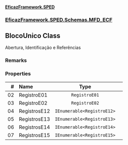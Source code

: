 #### [EficazFramework.SPED](EficazFrameworkSPED.md 'EficazFramework SPED')
### [EficazFramework.SPED.Schemas.MFD_ECF](EficazFramework.SPED.Schemas.MFD_ECF.md 'EficazFramework.SPED.Schemas.MFD_ECF')

## BlocoUnico Class

Abertura, Identificação e Referências

### Remarks
### Properties

| # | Name | Type | |
| ---: | :--- | :---: | :--- |
| 02 | RegistroE01 | `RegistroE01` |  |
| 03 | RegistroE02 | `RegistroE02` |  |
| 04 | RegistrosE12 | `IEnumerable<RegistroE12>` |  |
| 05 | RegistrosE13 | `IEnumerable<RegistroE13>` |  |
| 06 | RegistrosE14 | `IEnumerable<RegistroE14>` |  |
| 07 | RegistrosE15 | `IEnumerable<RegistroE15>` |  |
